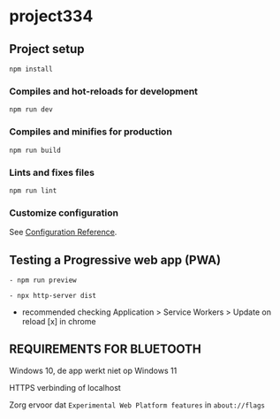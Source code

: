 # project334

## Project setup

```
npm install
```

### Compiles and hot-reloads for development

```
npm run dev
```

### Compiles and minifies for production

```
npm run build
```

### Lints and fixes files

```
npm run lint
```

### Customize configuration

See [Configuration Reference](https://cli.vuejs.org/config/).

## Testing a Progressive web app (PWA)

```
- npm run preview
```

```
- npx http-server dist
```

- recommended checking Application > Service Workers > Update on reload [x] in chrome

## REQUIREMENTS FOR BLUETOOTH

Windows 10, de app werkt niet op Windows 11

HTTPS verbinding of localhost

Zorg ervoor dat `Experimental Web Platform features` in `about://flags`
